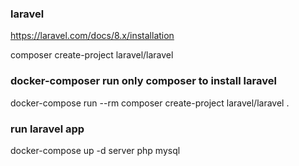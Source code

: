 ### laravel

https://laravel.com/docs/8.x/installation

composer create-project laravel/laravel

### docker-composer run only composer to install laravel

docker-compose run --rm composer create-project laravel/laravel .

### run laravel app
docker-compose up -d server php mysql